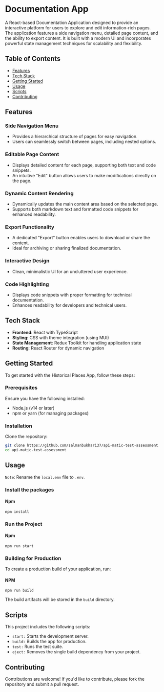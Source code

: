 # Documentation App

A React-based Documentation Application designed to provide an interactive platform for users to explore and edit information-rich pages. The application features a side navigation menu, detailed page content, and the ability to export content. It is built with a modern UI and incorporates powerful state management techniques for scalability and flexibility.

## Table of Contents

- [Features](#features)
- [Tech Stack](#tech-stack)
- [Getting Started](#getting-started)
- [Usage](#usage)
- [Scripts](#scripts)
- [Contributing](#contributing)

## Features

### Side Navigation Menu

- Provides a hierarchical structure of pages for easy navigation.
- Users can seamlessly switch between pages, including nested options.

### Editable Page Content

- Displays detailed content for each page, supporting both text and code snippets.
- An intuitive "Edit" button allows users to make modifications directly on the page.

### Dynamic Content Rendering

- Dynamically updates the main content area based on the selected page.
- Supports both markdown text and formatted code snippets for enhanced readability.

### Export Functionality

- A dedicated "Export" button enables users to download or share the content.
- Ideal for archiving or sharing finalized documentation.

### Interactive Design

- Clean, minimalistic UI for an uncluttered user experience.

### Code Highlighting

- Displays code snippets with proper formatting for technical documentation.
- Enhances readability for developers and technical users.

## Tech Stack

- **Frontend**: React with TypeScript
- **Styling**: CSS with theme integration (using MUI)
- **State Management**: Redux Toolkit for handling application state
- **Routing**: React Router for dynamic navigation

## Getting Started

To get started with the Historical Places App, follow these steps:

### Prerequisites

Ensure you have the following installed:

- Node.js (v14 or later)
- npm or yarn (for managing packages)

### Installation

Clone the repository:

```bash
git clone https://github.com/salmanbukhari37/api-matic-test-assessment.git
cd api-matic-test-assessment
```

## Usage

`Note`: Rename the `local.env` file to `.env`.

### Install the packages

#### Npm

```
npm install
```

### Run the Project

#### Npm

```
npm run start
```

### Building for Production

To create a production build of your application, run:

#### NPM

```
npm run build
```

The build artifacts will be stored in the `build` directory.

## Scripts

This project includes the following scripts:

- `start:` Starts the development server.
- `build:` Builds the app for production.
- `test:` Runs the test suite.
- `eject:` Removes the single build dependency from your project.

## Contributing

Contributions are welcome! If you'd like to contribute, please fork the repository and submit a pull request.
